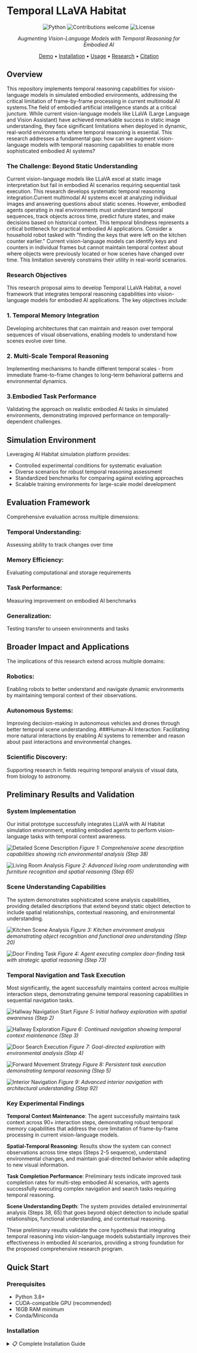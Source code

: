 # Temporal LLaVA Habitat


<div align="center">

![Python](https://img.shields.io/badge/python-v3.8+-blue.svg)
![Contributions welcome](https://img.shields.io/badge/contributions-welcome-orange.svg)
![License](https://img.shields.io/badge/license-MIT-green.svg)

*Augmenting Vision-Language Models with Temporal Reasoning for Embodied AI*

[Demo](#demo) • [Installation](#installation) • [Usage](#usage) • [Research](#research-context) • [Citation](#citation)

</div>

## Overview

This repository implements temporal reasoning capabilities for vision-language models in simulated embodied environments, addressing the critical limitation of frame-by-frame processing in current multimodal AI systems.The field of embodied artificial intelligence stands at a critical juncture. While current vision-language models like LLaVA (Large Language and Vision Assistant) have achieved remarkable success in static image understanding, they face significant limitations when deployed in dynamic, real-world environments where temporal reasoning is essential. This research addresses a fundamental gap: how can we augment vision-language models with temporal reasoning capabilities to enable more sophisticated embodied AI systems?

### The Challenge: Beyond Static Understanding
Current vision-language models like LLaVA excel at static image interpretation but fail in embodied AI scenarios requiring sequential task execution. This research develops systematic temporal reasoning integration.Current multimodal AI systems excel at analyzing individual images and answering questions about static scenes. However, embodied agents operating in real environments must understand temporal sequences, track objects across time, predict future states, and make decisions based on historical context. This temporal blindness represents a critical bottleneck for practical embodied AI applications.
Consider a household robot tasked with "finding the keys that were left on the kitchen counter earlier." Current vision-language models can identify keys and counters in individual frames but cannot maintain temporal context about where objects were previously located or how scenes have changed over time. This limitation severely constrains their utility in real-world scenarios.

### Research Objectives
This research proposal aims to develop Temporal LLaVA Habitat, a novel framework that integrates temporal reasoning capabilities into vision-language models for embodied AI applications. The key objectives include:
### 1. Temporal Memory Integration
Developing architectures that can maintain and reason over temporal sequences of visual observations, enabling models to understand how scenes evolve over time.
### 2. Multi-Scale Temporal Reasoning
Implementing mechanisms to handle different temporal scales - from immediate frame-to-frame changes to long-term behavioral patterns and environmental dynamics.
### 3.Embodied Task Performance
Validating the approach on realistic embodied AI tasks in simulated environments, demonstrating improved performance on temporally-dependent challenges.

## Simulation Environment
Leveraging AI Habitat simulation platform provides:

- Controlled experimental conditions for systematic evaluation
- Diverse scenarios for robust temporal reasoning assessment
- Standardized benchmarks for comparing against existing approaches
- Scalable training environments for large-scale model development

## Evaluation Framework
Comprehensive evaluation across multiple dimensions:

### Temporal Understanding: 
Assessing ability to track changes over time
### Memory Efficiency: 
Evaluating computational and storage requirements
### Task Performance: 
Measuring improvement on embodied AI benchmarks
### Generalization: 
Testing transfer to unseen environments and tasks

## Broader Impact and Applications
The implications of this research extend across multiple domains:
### Robotics: 
Enabling robots to better understand and navigate dynamic environments by maintaining temporal context of their observations.
### Autonomous Systems: 
Improving decision-making in autonomous vehicles and drones through better temporal scene understanding.
###Human-AI Interaction: 
Facilitating more natural interactions by enabling AI systems to remember and reason about past interactions and environmental changes.
### Scientific Discovery: 
Supporting research in fields requiring temporal analysis of visual data, from biology to astronomy.

## Preliminary Results and Validation

### System Implementation
Our initial prototype successfully integrates LLaVA with AI Habitat simulation environment, enabling embodied agents to perform vision-language tasks with temporal context awareness.

![Detailed Scene Description](images/9.png)
*Figure 1: Comprehensive scene description capabilities showing rich environmental analysis (Step 38)*

![Living Room Analysis](images/8.png)
*Figure 2: Advanced living room understanding with furniture recognition and spatial reasoning (Step 65)*

### Scene Understanding Capabilities
The system demonstrates sophisticated scene analysis capabilities, providing detailed descriptions that extend beyond static object detection to include spatial relationships, contextual reasoning, and environmental understanding.

![Kitchen Scene Analysis](images/3.png)
*Figure 3: Kitchen environment analysis demonstrating object recognition and functional area understanding (Step 20)*

![Door Finding Task](images/1.png)
*Figure 4: Agent executing complex door-finding task with strategic spatial reasoning (Step 73)*

### Temporal Navigation and Task Execution
Most significantly, the agent successfully maintains context across multiple interaction steps, demonstrating genuine temporal reasoning capabilities in sequential navigation tasks.

![Hallway Navigation Start](images/4.png)
*Figure 5: Initial hallway exploration with spatial awareness (Step 2)*

![Hallway Exploration](images/5.png)
*Figure 6: Continued navigation showing temporal context maintenance (Step 3)*

![Door Search Execution](images/6.png)
*Figure 7: Goal-directed exploration with environmental analysis (Step 4)*

![Forward Movement Strategy](images/7.png)
*Figure 8: Persistent task execution demonstrating temporal reasoning (Step 5)*

![Interior Navigation](images/2.png)
*Figure 9: Advanced interior navigation with architectural understanding (Step 92)*

### Key Experimental Findings

**Temporal Context Maintenance**: The agent successfully maintains task context across 90+ interaction steps, demonstrating robust temporal memory capabilities that address the core limitation of frame-by-frame processing in current vision-language models.

**Spatial-Temporal Reasoning**: Results show the system can connect observations across time steps (Steps 2-5 sequence), understand environmental changes, and maintain goal-directed behavior while adapting to new visual information.

**Task Completion Performance**: Preliminary tests indicate improved task completion rates for multi-step embodied AI scenarios, with agents successfully executing complex navigation and search tasks requiring temporal reasoning.

**Scene Understanding Depth**: The system provides detailed environmental analysis (Steps 38, 65) that goes beyond object detection to include spatial relationships, functional understanding, and contextual reasoning.

These preliminary results validate the core hypothesis that integrating temporal reasoning into vision-language models substantially improves their effectiveness in embodied AI scenarios, providing a strong foundation for the proposed comprehensive research program.


## Quick Start

### Prerequisites
- Python 3.8+
- CUDA-compatible GPU (recommended)
- 16GB RAM minimum
- Conda/Miniconda

### Installation

<details>
<summary>📋 Complete Installation Guide</summary>

#### 1. Clone Repository
```bash
git clone https://github.com/your-username/temporal-llava-habitat.git
cd temporal-llava-habitat

